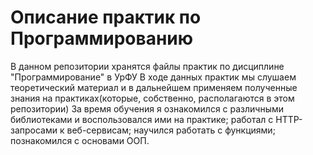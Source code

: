 # Описание практик по Программированию
В данном репозитории хранятся файлы практик по дисциплине "Программирование" в УрФУ
В ходе данных практик мы слушаем теоретический материал и в дальнейшем применяем полученные знания на практиках(которые, собственно, располагаются в этом репозитории)
За время обучения я ознакомился с различными библиотеками и воспользовался ими на практике; работал с HTTP-запросами к веб-сервисам; научился работать с функциями; познакомился с основами ООП.
